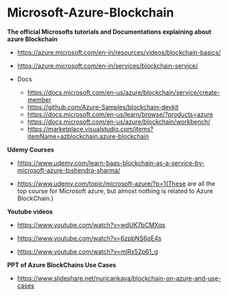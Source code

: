 # Microsoft-Azure-Blockchain
**The official Microsofts tutorials and Documentations explaining about azure Blockchain**

- https://azure.microsoft.com/en-in/resources/videos/blockchain-basics/

- https://azure.microsoft.com/en-in/services/blockchain-service/

- Docs
    - https://docs.microsoft.com/en-us/azure/blockchain/service/create-member
    - https://github.com/Azure-Samples/blockchain-devkit
    - https://docs.microsoft.com/en-us/learn/browse/?products=azure
    - https://docs.microsoft.com/en-us/azure/blockchain/workbench/
    - https://marketplace.visualstudio.com/items?itemName=azblockchain.azure-blockchain
    
**Udemy Courses**

- https://www.udemy.com/learn-baas-blockchain-as-a-service-by-microsoft-azure-toshendra-sharma/

- https://www.udemy.com/topic/microsoft-azure/?p=1(These are all the top course for Microsoft azure, but almost nothing is related to Azure BlockChain.)

**Youtube videos**

- https://www.youtube.com/watch?v=wdUK7bCMXqs

- https://www.youtube.com/watch?v=6zpbNS6qE4s

- https://www.youtube.com/watch?v=mlRx52p61_g

**PPT of Azure BlockChains Use Cases**

- https://www.slideshare.net/nuricankaya/blockchain-on-azure-and-use-cases
